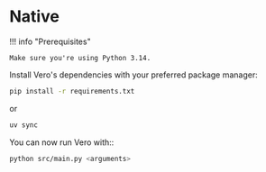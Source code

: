 # Native

!!! info "Prerequisites"

    Make sure you're using Python 3.14.

Install Vero's dependencies with your preferred package manager:

```bash
pip install -r requirements.txt
```

or

```bash
uv sync
```

You can now run Vero with::

```bash
python src/main.py <arguments>
```

